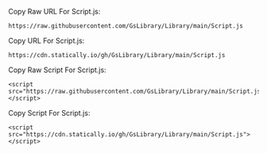 Copy Raw URL For Script.js:

    https://raw.githubusercontent.com/GsLibrary/Library/main/Script.js

Copy URL For Script.js:

    https://cdn.statically.io/gh/GsLibrary/Library/main/Script.js

Copy Raw Script For Script.js:

    <script src="https://raw.githubusercontent.com/GsLibrary/Library/main/Script.js"></script>

Copy Script For Script.js:

    <script src="https://cdn.statically.io/gh/GsLibrary/Library/main/Script.js"></script>